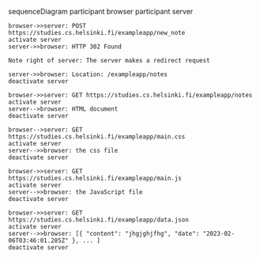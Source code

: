 sequenceDiagram
	participant browser
	participant server

	browser->>server: POST https://studies.cs.helsinki.fi/exampleapp/new_note
	activate server
	server->>browser: HTTP 302 Found
	
	Note right of server: The server makes a redirect request

	server->>browser: Location: /exampleapp/notes
	deactivate server

	browser->>server: GET https://studies.cs.helsinki.fi/exampleapp/notes
	activate server
	server-->browser: HTML document
	deactivate server

	browser-->server: GET https://studies.cs.helsinki.fi/exampleapp/main.css
	activate server
	server-->>browser: the css file
	deactivate server

	browser->>server: GET https://studies.cs.helsinki.fi/exampleapp/main.js
	activate server
	server-->>browser: the JavaScript file
	deactivate server

	browser->>server: GET https://studies.cs.helsinki.fi/exampleapp/data.json
	activate server
	server-->>browser: [{ "content": "jhgjghjfhg", "date": "2023-02-06T03:46:01.285Z" }, ... ]
	deactivate server
